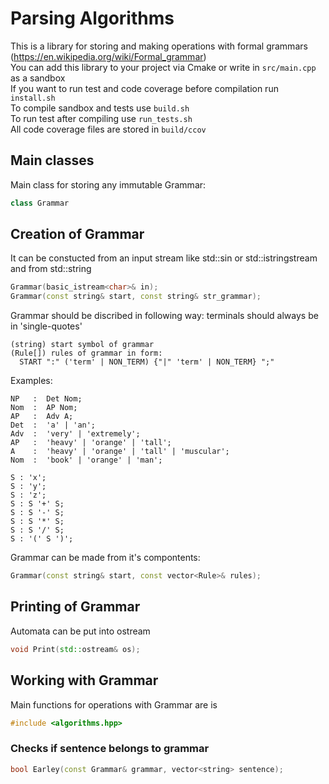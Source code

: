# Parsing Algorithms

This is a library for storing and making operations with formal grammars (https://en.wikipedia.org/wiki/Formal_grammar)\
You can add this library to your project via Cmake or write in ```src/main.cpp``` as a sandbox\
If you want to run test and code coverage before compilation run ```install.sh```\
To compile sandbox and tests use ```build.sh```\
To run test after compiling use ```run_tests.sh```\
All code coverage files are stored in ```build/ccov```

## Main classes

Main class for storing any immutable Grammar:
```C++
class Grammar
```

## Creation of Grammar
It can be constucted from an input stream like std::sin or std::istringstream and from std::string
```C++
Grammar(basic_istream<char>& in);
Grammar(const string& start, const string& str_grammar);
```

Grammar should be discribed in following way:
terminals should always be in 'single-quotes'

```
(string) start symbol of grammar
(Rule[]) rules of grammar in form:
  START ":" ('term' | NON_TERM) {"|" 'term' | NON_TERM} ";"
```
Examples:

```
NP   :  Det Nom;
Nom  :  AP Nom;
AP   :  Adv A;
Det  :  'a' | 'an';
Adv  :  'very' | 'extremely';
AP   :  'heavy' | 'orange' | 'tall';
A    :  'heavy' | 'orange' | 'tall' | 'muscular';
Nom  :  'book' | 'orange' | 'man';

S : 'x';
S : 'y';
S : 'z';
S : S '+' S;
S : S '-' S;
S : S '*' S;
S : S '/' S;
S : '(' S ')';
```

Grammar can be made from it's compontents:

```C++
Grammar(const string& start, const vector<Rule>& rules);
```

## Printing of Grammar
Automata can be put into ostream
```C++
void Print(std::ostream& os);
```

## Working with Grammar

Main functions for operations with Grammar are is
```C++
#include <algorithms.hpp>
```

### Checks if sentence belongs to grammar
```C++
bool Earley(const Grammar& grammar, vector<string> sentence);
```